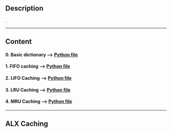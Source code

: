 ## Description

.

---

## Content

#### 0. Basic dictionary --> [Python file](./0-basic_cache.py)

#### 1. FIFO caching --> [Python file](./1-fifo_cache.py)

#### 2. LIFO Caching --> [Python file](./2-lifo_cache.py)

#### 3. LRU Caching --> [Python file](./3-lru_cache.py)

#### 4. MRU Caching --> [Python file](./4-mru_cache.py)

---

## ALX Caching
